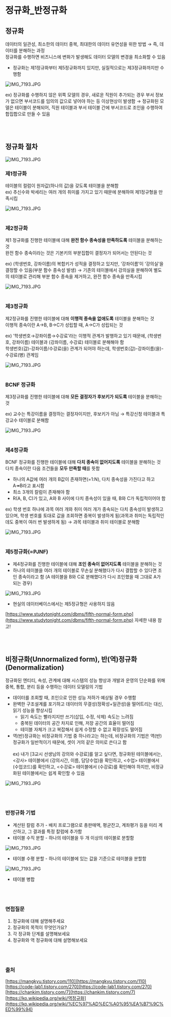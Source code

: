 # 정규화_반정규화

## 정규화
데이터의 일관성, 최소한의 데이터 중복, 최대한의 데이터 유연성을 위한 방법 → 즉, 데이터를 분해하는 과정      
정규화를 수행하면 비즈니스에 변화가 발생해도 데이터 모델의 변경을 최소화할 수 있음

- 정규화는 제1정규화부터 제5정규화까지 있지만, 실질적으로는 제3정규화까지만 수행함

![IMG_7193.JPG](./image/normalization_1.JPG)

ex) 정규화를 수행하지 않은 위쪽 모델의 경우, 새로운 직원이 추가되는 경우 부서 정보가 없으면 부서코드를 임의의 값으로 넣어야 하는 등 이상현상이 발생함 
→ 정규화된 모델은 테이블이 분해되어, 직원 테이블과 부서 테이블 간에 부서코드로 조인을 수행하여 합집합으로 만들 수 있음 

<br></br>

## 정규화 절차
![IMG_7193.JPG](./image/normalization_2.png)    

### 제1정규화
테이블의 컬럼이 원자값(하나의 값)을 갖도록 테이블을 분해함        
ex) 추신수와 박세리는 여러 개의 취미를 가지고 있기 때문에 분해하여 제1정규형을 만족시킴 

![IMG_7193.JPG](./image/normalization_3.png)
<br></br>
### 제2정규화
제1 정규화를 진행한 테이블에 대해 **완전 함수 종속성을 만족하도록** 테이블을 분해하는 것       
완전 함수 종속이라는 것은 기본키의 부분집합이 결정자가 되어서는 안된다는 것

ex) (학생번호, 강좌이름)의 복합키가 성적을 결정하고 있지만, ‘강좌이름’이 ‘강의실’을 결정할 수 있음(부분 함수 종속성 발생) → 기존의 테이블에서 강의실을 분해하여 별도의 테이블로 관리해 부분 함수 종속을 제거하고, 완전 함수 종속을 만족시킴  

![IMG_7193.JPG](./image/normalization_4.png)
<br></br>
### 제3정규화
제2정규화를 진행한 테이블에 대해 **이행적 종속을 없애도록** 테이블을 분해하는 것      
이행적 종속이란 A→B, B→C가 성립할 때, A→C가 성립되는 것 

ex) ’학생번호→강좌이름→수강료’라는 이행적 관계가 발행하고 있기 때문에, (학생번호, 강좌이름) 테이블과 (강좌이름, 수강료) 테이블로 분해해야 함    
학생번호(갑)-강좌이름/수강료(을) 관계가 되어야 하는데, 학생번호(갑)-강좌이름(을)-수강료(병) 관계임 

![IMG_7193.JPG](./image/normalization_5.png)
<br></br>
### BCNF 정규화
제3정규화를 진행한 테이블에 대해 **모든 결정자가 후보키가 되도록** 테이블을 분해하는 것 

ex) 교수는 특강이름을 결정하는 결정자이지만, 후보키가 아님 → 특강신청 테이블과 특강교수 테이블로 분해함 

![IMG_7193.JPG](./image/normalization_6.png)
<br></br>
### 제4정규화
BCNF 정규화를 진행한 테이블에 대해 **다치 종속이 없어지도록** 테이블을 분해하는 것      
다치 종속이란 다음 조건들을 **모두 만족할 때**를 뜻함 

- 하나의 A값에 여러 개의 B값이 존재하면(=1:N), 다치 종속성을 가진다고 하고 A↠B라고 표시함
- 최소 3개의 칼럼이 존재해야 함
- R(A, B, C)가 있고, A와 B 사이에 다치 종속성이 있을 때, B와 C가 독립적이어야 함

ex) 학생 번호 하나에 과목 여러 개와 취미 여러 개가 종속되는 다치 종속성이 발생하고 있으며, 학생 번호를 토대로 값을 조회하면 중복이 발생하게 됨(과목과 취미는 독립적인데도 중복이 여러 번 발생하게 됨)
→ 과목 테이블과 취미 테이블로 분해함

![IMG_7193.JPG](./image/normalization_7.png)
<br></br>
### 제5정규화(=PJNF)

- 제4정규화를 진행한 테이블에 대해 **조인 종속이 없어지도록** 테이블을 분해하는 것
- 하나의 테이블을 여러 개의 테이블로 무손실 분해했다가 다시 결합할 수 있다면 조인 종속이라고 함 
(A 테이블을 B와 C로 분해했다가 다시 조인했을 때 그대로 A가 되는 경우)
    
![IMG_7193.JPG](./image/normalization_8.png)
    
- 현실의 데이터베이스에서는 제5정규형은 사용하지 않음

[https://www.studytonight.com/dbms/fifth-normal-form.php](https://www.studytonight.com/dbms/fifth-normal-form.php) 자세한 내용 참고!

<br></br>

## 비정규화(Unnormalized form), 반(역)정규화(Denormalization)
정규화된 엔티티, 속성, 관계에 대해 시스템의 성능 향상과 개발과 운영의 단순화를 위해 중복, 통합, 분리 등을 수행하는 데이터 모델링의 기법 

- 데이터를 조회할 때, 조인으로 인한 성능 저하가 예상될 경우 수행함
- 완벽한 구조설계를 포기하고 데이터의 무결성(정확성+일관성)을 떨어트리는 대신, 읽기 성능을 향상시킴
    - 읽기 속도는 빨라지지만 쓰기(삽입, 수정, 삭제) 속도는 느려짐
    - 중복된 데이터의 공간 차지로 인해, 저장 공간의 효율이 떨어짐
    - 테이블 자체가 크고 복잡해서 쉽게 수정할 수 없고 확장성도 떨어짐
- 역(반)정규화는 비정규화의 기법 중 하나라고는 하는데, 비정규화의 기법은 역(반)정규화가 일반적이기 때문에, 셋이 거의 같은 의미로 쓴다고 함
<br></br>
ex) 내가 [3교시 선생님의 강의와 수강료]를 알고 싶다면, 
정규화된 테이블에서는, <강사> 테이블에서 (강의시간, 이름, 담당수업)을 확인하고, <수업> 테이블에서 (수업코드)를 확인하고, <수강료> 테이블에서 (수강료)를 확인해야 하지만, 
비정규화된 테이블에서는 쉽게 확인할 수 있음

![IMG_7193.JPG](./image/normalization_9.png)

<br></br>
### 반정규화 기법

- 계산된 칼럼 추가 - 배치 프로그램으로 총판매액, 평균잔고, 계좌평가 등을 미리 계산하고, 그 결과를 특정 칼럼에 추가함
- 테이블 수직 분할 - 하나의 테이블을 두 개 이상의 테이블로 분할함
    
![IMG_7193.JPG](./image/normalization_10.jpg)
    
- 테이블 수평 분할 - 하나의 테이블에 있는 값을 기준으로 테이블을 분할함
    
![IMG_7193.JPG](./image/normalization_11.jpg)
    
- 테이블 병합

<br></br>

### 면접질문
1. 정규화에 대해 설명해주세요
2. 정규화의 목적이 무엇인가요?
3. 각 정규화 단계를 설명해보세요
4. 정규화와 역 정규화에 대해 설명해보세요 

<br></br>

### 출처
[https://mangkyu.tistory.com/110](https://mangkyu.tistory.com/110)    
[https://code-lab1.tistory.com/270](https://code-lab1.tistory.com/270)     
[https://chankim.tistory.com/7](https://chankim.tistory.com/7)    
[https://ko.wikipedia.org/wiki/역정규화](https://ko.wikipedia.org/wiki/%EC%97%AD%EC%A0%95%EA%B7%9C%ED%99%94)

